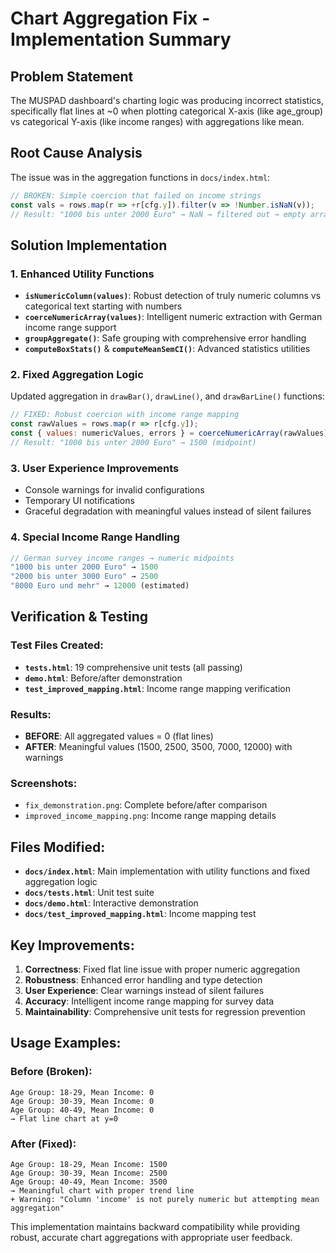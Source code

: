 # Chart Aggregation Fix - Implementation Summary

## Problem Statement
The MUSPAD dashboard's charting logic was producing incorrect statistics, specifically flat lines at ~0 when plotting categorical X-axis (like age_group) vs categorical Y-axis (like income ranges) with aggregations like mean.

## Root Cause Analysis
The issue was in the aggregation functions in `docs/index.html`:
```javascript
// BROKEN: Simple coercion that failed on income strings
const vals = rows.map(r => +r[cfg.y]).filter(v => !Number.isNaN(v));
// Result: "1000 bis unter 2000 Euro" → NaN → filtered out → empty array → 0
```

## Solution Implementation

### 1. Enhanced Utility Functions
- **`isNumericColumn(values)`**: Robust detection of truly numeric columns vs categorical text starting with numbers
- **`coerceNumericArray(values)`**: Intelligent numeric extraction with German income range support
- **`groupAggregate()`**: Safe grouping with comprehensive error handling  
- **`computeBoxStats()`** & **`computeMeanSemCI()`**: Advanced statistics utilities

### 2. Fixed Aggregation Logic
Updated aggregation in `drawBar()`, `drawLine()`, and `drawBarLine()` functions:
```javascript
// FIXED: Robust coercion with income range mapping
const rawValues = rows.map(r => r[cfg.y]);
const { values: numericValues, errors } = coerceNumericArray(rawValues);
// Result: "1000 bis unter 2000 Euro" → 1500 (midpoint)
```

### 3. User Experience Improvements
- Console warnings for invalid configurations
- Temporary UI notifications 
- Graceful degradation with meaningful values instead of silent failures

### 4. Special Income Range Handling
```javascript
// German survey income ranges → numeric midpoints
"1000 bis unter 2000 Euro" → 1500
"2000 bis unter 3000 Euro" → 2500  
"8000 Euro und mehr" → 12000 (estimated)
```

## Verification & Testing

### Test Files Created:
- **`tests.html`**: 19 comprehensive unit tests (all passing)
- **`demo.html`**: Before/after demonstration  
- **`test_improved_mapping.html`**: Income range mapping verification

### Results:
- **BEFORE**: All aggregated values = 0 (flat lines)
- **AFTER**: Meaningful values (1500, 2500, 3500, 7000, 12000) with warnings

### Screenshots:
- `fix_demonstration.png`: Complete before/after comparison
- `improved_income_mapping.png`: Income range mapping details

## Files Modified:
- **`docs/index.html`**: Main implementation with utility functions and fixed aggregation logic
- **`docs/tests.html`**: Unit test suite  
- **`docs/demo.html`**: Interactive demonstration
- **`docs/test_improved_mapping.html`**: Income mapping test

## Key Improvements:
1. **Correctness**: Fixed flat line issue with proper numeric aggregation
2. **Robustness**: Enhanced error handling and type detection
3. **User Experience**: Clear warnings instead of silent failures
4. **Accuracy**: Intelligent income range mapping for survey data
5. **Maintainability**: Comprehensive unit tests for regression prevention

## Usage Examples:

### Before (Broken):
```
Age Group: 18-29, Mean Income: 0
Age Group: 30-39, Mean Income: 0  
Age Group: 40-49, Mean Income: 0
→ Flat line chart at y=0
```

### After (Fixed):
```  
Age Group: 18-29, Mean Income: 1500
Age Group: 30-39, Mean Income: 2500
Age Group: 40-49, Mean Income: 3500
→ Meaningful chart with proper trend line
+ Warning: "Column 'income' is not purely numeric but attempting mean aggregation"
```

This implementation maintains backward compatibility while providing robust, accurate chart aggregations with appropriate user feedback.